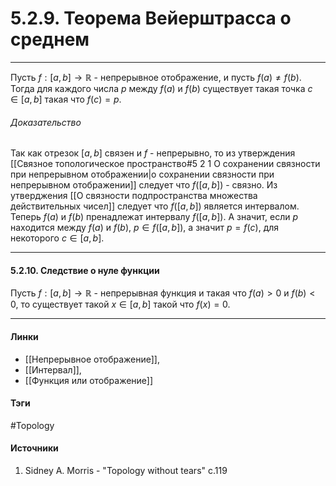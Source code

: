 # 5.2.9. Теорема Вейерштрасса о среднем
***
Пусть $f:[a,b]\to\mathbb{R}$ - непрерывное отображение, и пусть $f(a)\ne f(b)$. Тогда для каждого числа $p$ между $f(a)$ и $f(b)$ существует такая точка $c\in[a,b]$ такая что $f(c)=p$.
###### Доказательство
Так как отрезок $[a,b]$ связен и $f$ - непрерывно, то из утверждения [[Связное топологическое пространство#5 2 1 О сохранении связности при непрерывном отображении|о сохранении связности при непрерывном отображении]] следует что $f([a,b])$ - связно. Из утверджения [[О связности подпространства множества действительных чисел]] следует что $f([a,b])$ является интервалом. Теперь $f(a)$ и $f(b)$ пренадлежат интервалу $f([a,b])$. А значит, если $p$ находится между $f(a)$ и $f(b)$, $p\in f([a,b])$, а значит $p=f(c)$, для некоторого $c\in[a,b]$.
***
#### 5.2.10. Следствие о нуле функции
Пусть $f:[a,b]\to\mathbb{R}$ - непрерывная функция и такая что $f(a)>0$ и $f(b)<0$, то существует такой $x\in[a,b]$ такой что $f(x)=0$.
***
#### Линки
- [[Непрерывное отображение]],
- [[Интервал]],
- [[Функция или отображение]]
#### Тэги
 #Topology 
#### Источники
 1. Sidney A. Morris - "Topology without tears" c.119